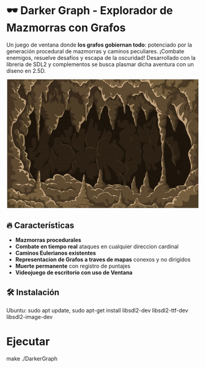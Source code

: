 # 🕶️ Darker Graph - Explorador de Mazmorras con Grafos


Un juego de ventana donde **los grafos gobiernan todo**: potenciado por la generación procedural de mazmorras y caminos peculiares. ¡Combate enemigos, resuelve desafíos y escapa de la oscuridad! Desarrollado con la libreria de SDL2 y complementos se busca plasmar dicha aventura con un diseno en 2.5D.

<p align="center">
  <img src="assets/screenshots/caveBack.jpg" width="500">
</p>

## 🔥 Características
- **Mazmorras procedurales** 
- **Combate en tiempo real** ataques en cualquier direccion cardinal
- **Caminos Eulerianos existentes**
- **Representacion de Grafos a traves de mapas** conexos y no dirigidos
- **Muerte permanente** con registro de puntajes
- **Videojuego de escritorio con uso de Ventana**

## 🛠️ Instalación
Ubuntu: sudo apt update, 
sudo apt-get install libsdl2-dev libsdl2-ttf-dev libsdl2-image-dev

# Ejecutar
make
./DarkerGraph

